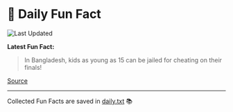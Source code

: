 # 🌟 Daily Fun Fact

![Last Updated](https://img.shields.io/badge/Last_Updated-2025_05_26-blue?style=flat-square)

**Latest Fun Fact:**

> In Bangladesh, kids as young as 15 can be jailed for cheating on their finals!

[Source](http://www.djtech.net/humor/useless_facts.htm)

---

Collected Fun Facts are saved in [daily.txt](daily.txt) 📚
